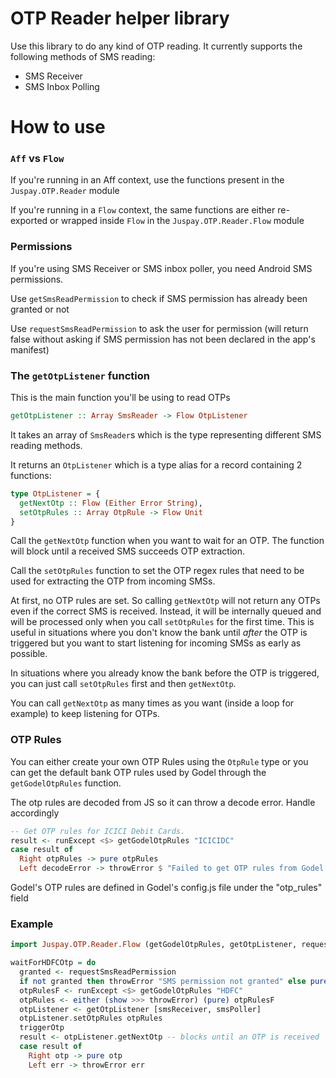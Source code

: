 # OTP Reader helper library

Use this library to do any kind of OTP reading. It currently supports the following methods of SMS reading:

* SMS Receiver
* SMS Inbox Polling

# How to use

### `Aff` vs `Flow`

If you're running in an Aff context, use the functions present in the `Juspay.OTP.Reader` module

If you're running in a `Flow` context, the same functions are either re-exported or wrapped inside `Flow` in the `Juspay.OTP.Reader.Flow` module

### Permissions

If you're using SMS Receiver or SMS inbox poller, you need Android SMS permissions.

Use `getSmsReadPermission` to check if SMS permission has already been granted or not

Use `requestSmsReadPermission` to ask the user for permission (will return false without asking if SMS permission has not been declared in the app's manifest)

### The `getOtpListener` function

This is the main function you'll be using to read OTPs

```purescript
getOtpListener :: Array SmsReader -> Flow OtpListener
```

It takes an array of `SmsReader`s which is the type representing different SMS reading methods.

It returns an `OtpListener` which is a type alias for a record containing 2 functions:

```purescript
type OtpListener = {
  getNextOtp :: Flow (Either Error String),
  setOtpRules :: Array OtpRule -> Flow Unit
}
```

Call the `getNextOtp` function when you want to wait for an OTP. The function will block until a received SMS succeeds OTP extraction.

Call the `setOtpRules` function to set the OTP regex rules that need to be used for extracting the OTP from incoming SMSs.

At first, no OTP rules are set. So calling `getNextOtp` will not return any OTPs even if the correct SMS is received. Instead, it will be internally queued and will be processed only when you call `setOtpRules` for the first time. This is useful in situations where you don't know the bank until _after_ the OTP is triggered but you want to start listening for incoming SMSs as early as possible.

In situations where you already know the bank before the OTP is triggered, you can just call `setOtpRules` first and then `getNextOtp`.

You can call `getNextOtp` as many times as you want (inside a loop for example) to keep listening for OTPs.

### OTP Rules

You can either create your own OTP Rules using the `OtpRule` type or you can get the default bank OTP rules used by Godel through the `getGodelOtpRules` function.

The otp rules are decoded from JS so it can throw a decode error. Handle accordingly

```purescript
-- Get OTP rules for ICICI Debit Cards.
result <- runExcept <$> getGodelOtpRules "ICICIDC"
case result of
  Right otpRules -> pure otpRules
  Left decodeError -> throwError $ "Failed to get OTP rules from Godel: " <> show decodeError
```

Godel's OTP rules are defined in Godel's config.js file under the "otp_rules" field

### Example

```purescript
import Juspay.OTP.Reader.Flow (getGodelOtpRules, getOtpListener, requestSmsReadPermission, smsReceiver, smsPoller)

waitForHDFCOtp = do
  granted <- requestSmsReadPermission
  if not granted then throwError "SMS permission not granted" else pure unit
  otpRulesF <- runExcept <$> getGodelOtpRules "HDFC"
  otpRules <- either (show >>> throwError) (pure) otpRulesF
  otpListener <- getOtpListener [smsReceiver, smsPoller]
  otpListener.setOtpRules otpRules
  triggerOtp
  result <- otpListener.getNextOtp -- blocks until an OTP is received
  case result of
    Right otp -> pure otp
    Left err -> throwError err
```